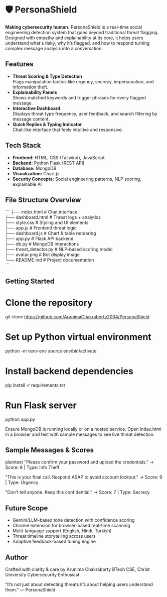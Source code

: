# 🛡️ PersonaShield
**Making cybersecurity human.**
PersonaShield is a real-time social engineering detection system that goes beyond traditional threat flagging. Designed with empathy and explainability at its core, it helps users understand what's risky, why it’s flagged, and how to respond turning complex message analysis into a conversation.
##  Features
- **Threat Scoring & Type Detection**  
  Flags manipulation tactics like urgency, secrecy, impersonation, and information theft.
- **Explainability Panels**  
  Shows matched keywords and trigger phrases for every flagged message.
- **Interactive Dashboard**  
  Displays threat type frequency, user feedback, and search filtering by message content.
- **Quick Replies & Typing Indicator**  
  Chat-like interface that feels intuitive and responsive.
##  Tech Stack

- **Frontend:** HTML, CSS (Tailwind), JavaScript  
- **Backend:** Python Flask (REST API)  
- **Database:** MongoDB  
- **Visualization:** Chart.js  
- **Security Concepts:** Social engineering patterns, NLP scoring, explainable AI
##  File Structure Overview

\`\`\`
├── index.html            # Chat interface  
├── dashboard.html        # Threat logs + analytics  
├── style.css             # Styling and UI elements  
├── app.js                # Frontend threat logic  
├── dashboard.js          # Chart & table rendering  
├── app.py                # Flask API backend  
├── db.py                 # MongoDB interactions  
├── threat_detector.py    # NLP-based scoring model  
├── avatar.png            # Bot display image  
└── README.md             # Project documentation  
\`\`\`

##  Getting Started

# Clone the repository
git clone https://github.com/ArunimaChakraborty2004/PersonaShield

# Set up Python virtual environment
python -m venv env
source env/bin/activate

# Install backend dependencies
pip install -r requirements.txt

# Run Flask server
python app.py

Ensure MongoDB is running locally or on a hosted service. Open index.html in a browser and test with sample messages to see live threat detection.

## Sample Messages & Scores
plaintext
"Please confirm your password and upload the credentials."
→ Score: 8 | Type: Info Theft

"This is your final call. Respond ASAP to avoid account lockout."
→ Score: 9 | Type: Urgency

"Don't tell anyone. Keep this confidential."
→ Score: 7 | Type: Secrecy
##  Future Scope

-  Gemini/LLM-based tone detection with confidence scoring  
-  Chrome extension for browser-based real-time scanning  
-  Multi-language support (English, Hindi, Turkish)  
-  Threat timeline storytelling across users  
-  Adaptive feedback-based tuning engine

## Author
Crafted with clarity & care by Arunima Chakraborty  BTech CSE, Christ University Cybersecurity Enthusiast

“It’s not just about detecting threats it’s about helping users understand them.” — PersonaShield
